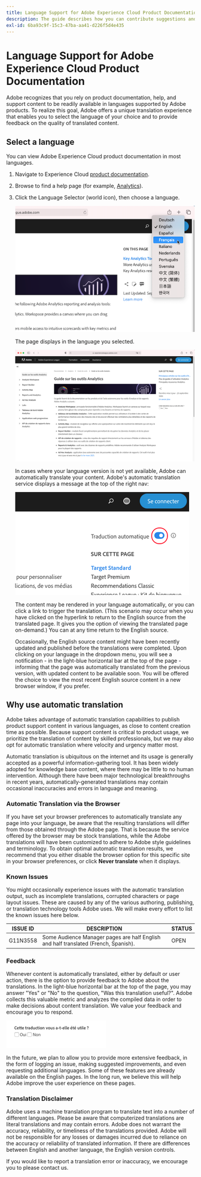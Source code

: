 ```yaml
---
title: Language Support for Adobe Experience Cloud Product Documentation
description: The guide describes how you can contribute suggestions and additions to the Adobe documentation site.
exl-id: 6ba93c9f-15c3-47ba-aa41-d226f5d4e435
---
```

# Language Support for Adobe Experience Cloud Product Documentation

Adobe recognizes that you rely on product documentation, help, and support content to be readily available in languages supported by Adobe products. To realize this goal, Adobe offers a unique translation experience that enables you to select the language of your choice and to provide feedback on the quality of translated content.

## Select a language

You can view Adobe Experience Cloud product documentation in most languages.

1. Navigate to Experience Cloud [product documentation](https://helpx.adobe.com/support/experience-cloud.html).

1. Browse to find a help page (for example, [Analytics](https://docs.adobe.com/content/help/en/analytics/landing/home.html)).

1. Click the Language Selector (world icon), then choose a language.

   ![Language selector](assets/language-dropdown.png)

   The page displays in the language you selected.

   ![Translated page](assets/french.png)

   In cases where your language version is not yet available, Adobe can automatically translate your content. Adobe's automatic translation service displays a message at the top of the right nav:

   ![Translation message](assets/machine-translation-message.png)

   The content may be rendered in your language automatically, or you can click a link to trigger the translation. (This scenario may occur when you have clicked on the hyperlink to return to the English source from the translated page. It gives you the option of viewing the translated page on-demand.) You can at any time return to the English source.

   Occasionally, the English source content might have been recently updated and published before the translations were completed. Upon clicking on your language in the dropdown menu, you will see a notification - in the light-blue horizontal bar at the top of the page - informing that the page was automatically translated from the previous version, with updated content to be available soon. You will be offered the choice to view the most recent English source content in a new browser window, if you prefer.

## Why use automatic translation

Adobe takes advantage of automatic translation capabilities to publish product support content in various languages, as close to content creation time as possible. Because support content is critical to product usage, we prioritize the translation of content by skilled professionals, but we may also opt for automatic translation where velocity and urgency matter most.

Automatic translation is ubiquitous on the internet and its usage is generally accepted as a powerful information-gathering tool. It has been widely adopted for knowledge base content, where there may be little to no human intervention. Although there have been major technological breakthroughs in recent years, automatically-generated translations may contain occasional inaccuracies and errors in language and meaning.

### Automatic Translation via the Browser

If you have set your browser preferences to automatically translate any page into your language, be aware that the resulting translations will differ from those obtained through the Adobe page. That is because the service offered by the browser may be stock translations, while the Adobe translations will have been customized to adhere to Adobe style guidelines and terminology. To obtain optimal automatic translation results, we recommend that you either disable the browser option for this specific site in your browser preferences, or click **Never translate** when it displays.

### Known Issues

You might occasionally experience issues with the automatic translation output, such as incomplete translations, corrupted characters or page layout issues. These are caused by any of the various authoring, publishing, or translation technology tools Adobe uses. We will make every effort to list the known issues here
below.

| **ISSUE ID** | **DESCRIPTION**                                                                     | **STATUS** |
|--------------|-------------------------------------------------------------------------------------|------------|
| G11N3558     | Some Audience Manager pages are half English and half translated (French, Spanish). | OPEN       |

### Feedback

Whenever content is automatically translated, either by default or user action, there is the option to provide feedback to Adobe about the translations. In the
light-blue horizontal bar at the top of the page, you may answer "Yes" or "No" to the question, "Was this translation useful?". Adobe collects this valuable
metric and analyzes the compiled data in order to make decisions about content translation. We value your feedback and encourage you to respond.

![Feedback](assets/machine-translation-feedback.png)

In the future, we plan to allow you to provide more extensive feedback, in the form of logging an issue, making suggested improvements, and even requesting
additional languages. Some of these features are already available on the English pages. In the long run, we believe this will help Adobe improve the user
experience on these pages.

<!--
![Improve this page](assets/feedback.png)
-->

### Translation Disclaimer
 
Adobe uses a machine translation program to translate text into a number of different languages. Please be aware that computerized translations are literal translations and may contain errors. Adobe does not warrant the accuracy, reliability, or timeliness of the translations provided. Adobe will not be responsible for any losses or damages incurred due to reliance on the accuracy or reliability of translated information. If there are differences between English and another language, the English version controls.
 
If you would like to report a translation error or inaccuracy, we encourage you to please contact us.
